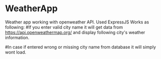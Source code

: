 # WeatherApp
Weather app working with openweather API. Used ExpressJS
Works as following:
#If you enter valid city name it will get data from https://api.openweathermap.org/ and display following city's weather information.

#In case if entered wrong or missing city name from database it will simply wont load.
